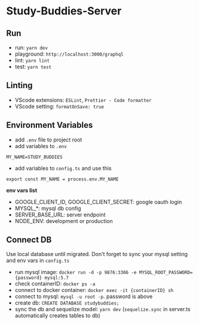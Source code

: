 # Study-Buddies-Server

## Run

- run: `yarn dev`
- playground: `http://localhost:3000/graphql`
- lint: `yarn lint`
- test: `yarn test`

## Linting

- VScode extensions: `ESLint`, `Prettier - Code formatter`
- VScode setting: `formatOnSave: true`

## Environment Variables

- add `.env` file to project root
- add variables to `.env`

```
MY_NAME=STUDY_BUDDIES
```

- add variables to `config.ts` and use this

```
export const MY_NAME = process.env.MY_NAME
```

**env vars list**

- GOOGLE_CLIENT_ID, GOOGLE_CLIENT_SECRET: google oauth login
- MYSQL\_\*: mysql db config
- SERVER_BASE_URL: server endpoint
- NODE_ENV: development or production

## Connect DB

Use local database until migrated.
Don't forget to sync your mysql setting and env vars in `config.ts`

- run mysql image: `docker run -d -p 9876:3306 -e MYSQL_ROOT_PASSWORD={password} mysql:5.7`
- check containerID: `docker ps -a`
- connect to docker container: `docker exec -it {containerID} sh`
- connect to mysql: `mysql -u root -p`. password is above
- create db: `CREATE DATABASE studybuddies;`
- sync the db and sequelize model: `yarn dev` (`sequelize.sync` in server.ts automatically creates tables to db)
